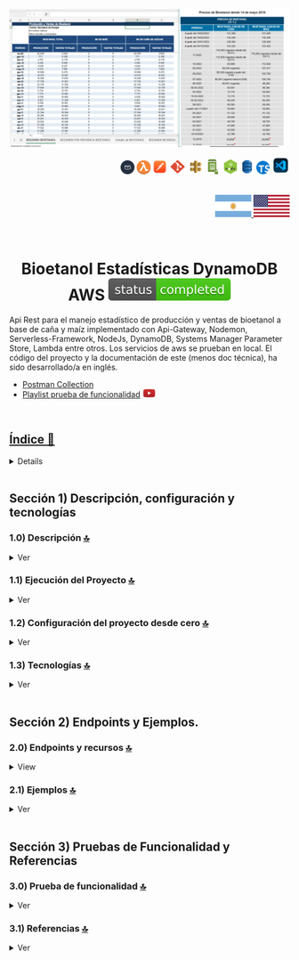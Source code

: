 ![Index app](../doc/datos/bioetanolTablas.png)

<div align="right">
  <img width="25" height="25" src="../doc/assets/icons/devops/png/aws.png" />
  <img width="25" height="25" src="../doc/assets/icons/aws/png/lambda.png" />
    <img width="27" height="27" src="../doc/assets/icons/devops/png/postman.png" />
  <img width="29" height="27" src="../doc/assets/icons/devops/png/git.png" />
  <img width="28" height="27" src="../doc/assets/icons/aws/png/api-gateway.png" />
  <img width="27" height="27" src="../doc/assets/icons/aws/png/parameter-store.png" />
  <img width="27" height="27" src="../doc/assets/icons/backend/javascript-typescript/png/nodejs.png" />
  <img width="25" height="27" src="../doc/assets/icons/aws/png/dynamo.png" />
     <img width="24" height="24" src="../doc/assets/icons/backend/javascript-typescript/png/typescript.png" />
  <img width="32" height="32" src="../doc/assets/icons/devops/png/vsc.png" />
</div> 

<br>

<br>

<div align="right">
  <a href="https://github.com/andresWeitzel/Api_Bioetanol_Estadisticas_DynamoDB_AWS/blob/master/translation/README.es.md">
    <img width="65" height="40" src="../doc/assets/translation/arg-flag.jpg" />
  </a> 
  <a href="https://github.com/andresWeitzel/Api_Bioetanol_Estadisticas_DynamoDB_AWS/blob/master/README.md">
    <img width="65" height="40" src="../doc/assets/translation/eeuu-flag.jpg" />
  </a> 
</div>

<br>

<br>

<div align="center">

# Bioetanol Estadísticas DynamoDB AWS ![(status-completed)](../doc/assets/icons/badges/status-completed.svg)

</div>

Api Rest para el manejo estadístico de producción y ventas de bioetanol a base de caña y maíz implementado con Api-Gateway, Nodemon, Serverless-Framework, NodeJs, DynamoDB, Systems Manager Parameter Store, Lambda entre otros. Los servicios de aws se prueban en local. El código del proyecto y la documentación de este (menos doc técnica), ha sido desarrollado/a en inglés.

*   [Postman Collection](../postman/collection/Api_Bioetanol_Dynamo_AWS.postman_collection.json) 
*   [Playlist prueba de funcionalidad](https://www.youtube.com/playlist?list=PLCl11UFjHurDt4nwIAFwH0FTX5hvPl5re) <a href="https://www.youtube.com/playlist?list=PLCl11UFjHurDt4nwIAFwH0FTX5hvPl5re" target="_blank"> <img src="../doc/assets/social-networks/yt.png" width="25" height="15" />

<br>

## Índice 📜

<details>
 <summary> Ver </summary>

 <br>

### Sección 1)  Descripción, configuración y tecnologías

*   [1.0) Descripción del Proyecto.](#10-descripción-)
*   [1.1) Ejecución del Proyecto.](#11-ejecución-del-proyecto-)
*   [1.2) Configuración del proyecto desde cero](#12-configuración-del-proyecto-desde-cero-)
*   [1.3) Tecnologías.](#13-tecnologías-)

### Sección 2) Endpoints y Ejemplos

*   [2.0) EndPoints y recursos.](#20-endpoints-y-recursos-)
*   [2.1) Ejemplos.](#21-ejemplos-)

### Sección 3) Pruebas de Funcionalidad y Referencias

*   [3.0) Prueba de funcionalidad.](#30-prueba-de-funcionalidad-)
*   [3.1) Referencias.](#31-referencias-)

<br>

</details>

<br>

## Sección 1) Descripción, configuración y tecnologías

### 1.0) Descripción [🔝](#índice-)

<details>
  <summary>Ver</summary>

 <br>

Api Rest para la gestión estadística de la producción y comercialización de bioetanol a base de caña y maíz. Para su arquitectura principal se cubren todas las operaciones de dynamo a través de helpers modularizados, endpoints a través de controladores, se utilizan enumerados, etc. También se aplican todas las operaciones CRUD necesarias, así como validaciones de credenciales, tokens, encabezados, cuerpo, etc. , para cada endpoint. de cada tabla. Las tablas de dynamodb involucradas son precios de bioetanol, total de bioetanol y tipos de bioetanol.
`Importante`: Hay alertas de seguridad de dependabot que se cerraron porque apuntan al complemento "serverless-dynamodb-local". No aplique parches de seguridad a ese complemento, ya que la versión `^1.0.2` tiene problemas para crear tablas y ejecutar el servicio dynamo. Se recomienda mantener la última versión estable `^0.2.40` con las alertas de seguridad generadas.

<br>

</details>

### 1.1) Ejecución del Proyecto [🔝](#índice-)

<details>
  <summary>Ver</summary>

*   Creamos un ambiente de trabajo a través de algún IDE, podemos o no crear una carpeta raíz para el proyecto, nos posicionamos en ella.

```git
cd 'nombre_proyecto'
```

*   Una vez creado un entorno de trabajo clonamos el proyecto

```git
git clone https://github.com/andresWeitzel/Api_Bioetanol_Estadisticas_DynamoDB_AWS
```

*   Nos posicionamos en el proyecto

```git
cd 'nombre_proyecto'
```

*   Instalamos la última versión LTS de [Nodejs(v18)](https://nodejs.org/en/download)
*   Instalamos el Serverless Framework globalmente si aún no lo hemos hecho. Recomiendo la version tres ya que es gratuita y no nos pide credenciales. Se puede usar la última version (cuatro) sin problemas, aunque es de pago.

```git
npm install -g serverless@3
```

\*Verificamos la versión de Serverless instalada

```git
sls -v
```

*   Instalamos todos los paquetes necesarios

```git
npm i
```

*   `Importante`: Hay alertas de seguridad de dependabot que se cerraron porque apuntan al complemento "serverless-dynamodb-local". No aplique parches de seguridad a ese complemento, ya que la versión `^1.0.2` tiene problemas para crear tablas y ejecutar el servicio dynamo. Se recomienda mantener la última versión estable `^0.2.40` con las alertas de seguridad generadas.
*   Para simplificar, se incluye el archivo de variables ssm (serverless\_ssm.yml). Se recomienda no incluir ni cambiar credenciales, token, etc.
*   El siguiente script configurado en el package.json del proyecto es responsable de
    *   Levantar serverless ("serverless-offline")
    *   Ejecutar serverless-offline ("start")
    *   Ejecutar nodemon y serverless ("start:dev")
    *   Dar formato archivo .js y .ts con prettier ("format-prettier")
    *   Dar formato archivo .md con remark ("format-remark")
    *   etc.
    ```git
        "serverless-offline": "sls offline start",
        "start": "npm run serverless-offline",
        "start:dev": "nodemon -e js,ts,yml,json --exec \"sls offline start\"",
        "format-prettier": "prettier --write \"{src,test}/**/*.{js,ts}\"",
        "check": "remark . --quiet --frail",
        "format-remark": "remark . --quiet --frail --output",
        "format-md": "remark . --output"
    ```
    *   Ejecutamos la aplicación desde la terminal.
    ```git
    npm run start
    ```
    *   Ejecutamos la aplicación con nodemon para detectar automáticamente los cambios del servidor.

```git
npm run start:dev
```

\*`Importante`: Es posible que existan otros pasos previos que no se hayan incluido por sincronización entre documentos con relación al desarrollo. Abra un hilo de conversación dentro de la sección 'Problemas' del proyecto.

<br>

</details>

### 1.2) Configuración del proyecto desde cero [🔝](#índice-)

<details>
  <summary>Ver</summary>

 <br>

*   Creamos un entorno de trabajo a través de algún ide, podemos o no crear una carpeta raíz para el proyecto, nos posicionamos sobre la misma

```git
cd 'projectRootName'
```

*   Una vez creado un entorno de trabajo, clonamos el proyecto

```git
git clone https://github.com/andresWeitzel/Api_Bioetanol_Estadisticas_DynamoDB_AWS
```

*   Nos posicionamos sobre el proyecto

```git
cd 'projectName'
```

*   Instalamos la última versión LTS de [Nodejs(v18)](https://nodejs.org/en/download)
*   Instalamos Serverless Framework de forma global si es que aún no lo hemos realizado

```git
npm install -g serverless
```

*   Verificamos la versión de Serverless instalada

```git
sls -v
```

*   Inicializamos un template de serverles

```git
serverless create --template aws-nodejs
```

*   Inicializamos un proyecto npm

```git
npm init -y
```

*   Instalamos serverless offline

```git
npm i serverless-offline --save-dev
```

*   Agregamos el plugin dentro del serverless.yml

```yml
plugins:
  - serverless-offlline
```

*   Instalamos serverless ssm

```git
npm i serverless-offline-ssm --save-dev
```

*   Agregamos el plugin dentro del serverless.yml

```yml
plugins:
  - serverless-offlline-ssm
```

*   Instalamos el plugin para el uso de dynamodb en local (No el servicio de dynamoDB, este viene configurado en los archivos dentro de .dynamodb).
*   `Importante`: Hay alertas de seguridad de dependabot que apuntan contra el plugin "serverless-dynamodb-local". No aplicar parches de seguridad a dicho plugin, ya que la versión `^1.0.2` tiene problemas al momento de la creación de tablas y ejecución del servicio de dynamo. Se recomienda mantener la última versión estable `^0.2.40` con las alertas de seguridad generadas.

```git
npm install serverless-dynamodb-local --save-dev
```

*   Agregamos el plugin dentro del serverless.yml

```yml
plugins:
  - serverless-dynamodb-local
```

*   Instalamos el sdk client de dynamodb para las operaciones de db necesarias

```git
npm install @aws-sdk/client-dynamodb
```

*   Instalamos el sdk lib de dynamodb para las operaciones de db necesarias

```git
npm i @aws-sdk/lib-dynamodb
```

*   Modificaremos la plantilla inicial  para las configs estandarizadas.
*   Reemplazamos la plantila serverless.yml inicial por la siguiente como modelo base (cambiar nombre, etc)...

```yml

service: nombre

frameworkVersion: '3'

provider:
  name: aws
  runtime: nodejs12.x
  stage: dev
  region : us-west-1
  memorySize: 512
  timeout : 10

plugins:
    - serverless-dynamodb-local
    - serverless-offline-ssm
    - serverless-offline  

functions:
  hello:
    handler: handler.hello

custom:
  serverless-offline:
    httpPort: 4000
    lambdaPort: 4002    
  serverless-offline-ssm:
    stages:
      - dev
  dynamodb:
    stages:
      - dev
```

*   Instalamos prettier para indentaciones

```git
npm i prettier --save
```

*   Instalamos node-input-validator para para validaciones de atributos en request, objetos de clases, etc.

```git
npm i node-input-validator --save
```

*   Debemos descargar el .jar junto con su config para ejecutar el servicio de dynamodb. [Descargar aquí](https://docs.aws.amazon.com/amazondynamodb/latest/developerguide/DynamoDBLocal.DownloadingAndRunning.html#DynamoDBLocal.DownloadingAndRunning.title)
*   Una vez descargado el .jar en formato .tar descomprimimos y copiamos todo su contenido dentro de la carpeta `.dynamodb`.
*   Instalamos la dependencia para la ejecución de scripts en paralelo

```git
npm i --save-dev concurrently
```

*   El siguiente script configurado en el package.json del proyecto es el encargado de
    Levantar serverless-offline (serverless-offline)

```git
 "scripts": {
   "serverless-offline": "sls offline start",
   "start": "npm run serverless-offline"
 },
```

*   Ejecutamos la app desde terminal.

```git
npm start
```

*   Deberíamos esperar un output por consola con los siguiente servicios levantados cuando se ejecuta el comando anterior

```git
> crud-amazon-dynamodb-aws@1.0.0 start
> npm run serverless-offline

> crud-amazon-dynamodb-aws@1.0.0 serverless-offline
> sls offline start

serverless-offline-ssm checking serverless version 3.31.0.
Dynamodb Local Started, Visit: http://localhost:8000/shell
DynamoDB - created table xxxx

etc.....
```

*   Ya tenemos una app funcional con una estructura inicial definida por Serverless-Framework. La aplicación queda deployada en http://localhost:4002 y podemos testear el endpoint declarado en el serverless desde postman
*   `Aclaración` : El resto de las modificaciones aplicadas sobre la plantilla inicial no se describen por temas de simplificación de doc. Para más info consultar el tutorial de [Serverless-framework](https://www.serverless.com/) para el uso de servicios, plugins, etc.

<br>

</details>

### 1.3) Tecnologías [🔝](#índice-)

<details>
  <summary>Ver</summary>

 <br>

| **Tecnologías** | **Versión** | **Finalidad** |\
| ------------- | ------------- | ------------- |
| [SDK](https://www.serverless.com/framework/docs/guides/sdk/) | 4.3.2  | Inyección Automática de Módulos para Lambdas |
| [Serverless Framework Core v3](https://www.serverless.com//blog/serverless-framework-v3-is-live) | 3.23.0 | Core Servicios AWS |
| [Serverless Plugin](https://www.serverless.com/plugins/) | 6.2.2  | Librerías para la Definición Modular |
| [Systems Manager Parameter Store (SSM)](https://docs.aws.amazon.com/systems-manager/latest/userguide/systems-manager-parameter-store.html) | 3.0 | Manejo de Variables de Entorno |
| [Amazon Api Gateway](https://docs.aws.amazon.com/apigateway/latest/developerguide/welcome.html) | 2.0 | Gestor, Autenticación, Control y Procesamiento de la Api |
| [Amazon DynamoDB](https://aws.amazon.com/es/dynamodb/) | 2017.11.29 | Servicio de base de datos NoSQL rápido y flexible para un rendimiento de milisegundos de un solo dígito a cualquier escala |
| [NodeJS](https://nodejs.org/en/) | 14.18.1  | Librería JS |
| [VSC](https://code.visualstudio.com/docs) | 1.72.2  | IDE |
| [Postman](https://www.postman.com/downloads/) | 10.11  | Cliente Http |
| [CMD](https://learn.microsoft.com/en-us/windows-server/administration/windows-commands/cmd) | 10 | Símbolo del Sistema para linea de comandos |
| [Git](https://git-scm.com/downloads) | 2.29.1  | Control de Versiones |
| Others | - | Others |

</br>

| **Plugin** | **Descripción** |\
| -------------  | ------------- |
| [Serverless Plugin](https://www.serverless.com/plugins/) | Librerías para la Definición Modular |
| [serverless-dynamodb-local](https://www.serverless.com/plugins/serverless-dynamodb-local) | Permite levantar dynamodb localmente paa serverless. |
| [serverless-offline](https://www.npmjs.com/package/serverless-offline) | Este complemento sin servidor emula AWS λ y API Gateway en entorno local |
| [serverless-offline-ssm](https://www.npmjs.com/package/serverless-offline-ssm) |  busca variables de entorno que cumplen los parámetros de SSM en el momento de la compilación y las sustituye desde un archivo  |

</br>

### Extensiones VSC Implementados.

| **Extensión** |\
| -------------  |
| Prettier - Code formatter |
| YAML - Autoformatter .yml (alt+shift+f) |
| GitLens - Tracking changes |
| Serverless Framework - Autocompleted with snippets |
| Tabnine - AI Autocomplete |
| Others |

<br>

</details>

<br>

## Sección 2) Endpoints y Ejemplos.

### 2.0) Endpoints y recursos [🔝](#índice-)

<details>
   <summary>View</summary>
<br>

### 2.0.1) Variables en Postman

| **Variable** | **Value** |
| ------------- | ------------- |
| base\_url | http://localhost:4000/dev/v1 |
| x-api-key | f98d8cd98h73s204e3456998ecl9427j |
| bearer-token | Bearer eyJhbGciOiJIUzI1NiIsInR5cCI6IkpXVCJ9.eyJzdWIiOiIxMjM0NTY3ODkwIiwibmFtZSI6IkpvaG4gRG9lIiwiaWF0IjoxNTE2MjM5MDIyfQ.SflKxwRJSMeKKF2QT4fwpMeJf36POk6yJV_adQssw5c |

*   `Importante`: Los valores de las keys se incluten para pruebas locales.

<br>

### 2.0.2) Bioetanol\_Precios endpoints

#### GET operaciones:

*   `base_url`/bioetanol-precios/list?limit=`limitValue`\&orderAt=`orderAtValue`
*   `base_url`/bioetanol-precios/uuid/`uuidValue`
*   `base_url`/bioetanol-precios/bioetanol-cana-azucar/`bioetanolCanaAzucarValue`?limit=`limitValue`\&orderAt=`orderAtValue`
*   `base_url`/bioetanol-precios/created-at/`createdAtvalue`?limit=`limitValue`\&orderAt=`orderAtValue`
*   `base_url`/bioetanol-precios/field-type?limit=`limitValue`\&orderAt=`orderAtValue`\&fieldType=`fieldTypeValue`\&fieldValue=`fieldValueValue`
*   `base_url`/bioetanol-precios/periodo/`periodoValue`
*   `base_url`/bioetanol-precios/bioetanol-maiz/`bioetanolMaizValue`?limit=`limitValue`\&orderAt=`orderAtValue`
*   `All endpoints are optional paginated except /test, /db-connection and /id/{{user-id}}`

#### POST operaciones:

*   `base_url`/bioetanol-precios/

#### PUT operaciones:

*   `base_url`/bioetanol-precios/`uuid`

#### DELETE operaciones:

*   `base_url`/bioetanol-precios/`uuid`

<br>

### 2.0.3) Bioetanol\_Tipos endpoints

#### GET type operations:

*   `base_url`/bioetanol-tipos/list?limit=`limitValue`\&orderAt=`orderAtValue`
*   `base_url`/bioetanol-tipos/uuid/`uuidValue`
*   `base_url`/bioetanol-tipos/tipo/`tipoValue`?limit=`limitValue`\&orderAt=`orderAtValue`
*   `base_url`/bioetanol-tipos/periodo/`periodoValue`?limit=`limitValue`\&orderAt=`orderAtValue`
*   `base_url`/bioetanol-tipos/produccion/`produccionValue`?limit=`limitValue`\&orderAt=`orderAtValue`
*   `base_url`/bioetanol-tipos/ventas-totales/`ventasTotalesValue`?limit=`limitValue`\&orderAt=`orderAtValue`
*   `base_url`/bioetanol-tipos/ubicacion/`ubicacionValue`?limit=`limitValue`\&orderAt=`orderAtValue`
*   `base_url`/bioetanol-tipos/estado-operativo/`estadoOperativoValue`?limit=`limitValue`\&orderAt=`orderAtValue`
*   `All endpoints are optional paginated except /test, /db-connection and /id/{{user-id}}`

#### POST type operations:

*   `base_url`/bioetanol-tipos/

#### PUT type operations:

*   `base_url`/bioetanol-tipos/`uuid`

#### DELETE type operations:

*   `base_url`/bioetanol-tipos/`uuid`

<br>

### 2.0.4) Endpoints Bioetanol_Total

#### Operaciones tipo GET:

*   `base_url`/bioetanol-total/list?limit=`limitValue`\&orderAt=`orderAtValue`
*   `base_url`/bioetanol-total/uuid/`uuidValue`
*   `base_url`/bioetanol-total/periodo/`periodoValue`?limit=`limitValue`\&orderAt=`orderAtValue`
*   `base_url`/bioetanol-total/produccion/`produccionValue`?limit=`limitValue`\&orderAt=`orderAtValue`
*   `base_url`/bioetanol-total/ventas-totales/`ventasTotalesValue`?limit=`limitValue`\&orderAt=`orderAtValue`
*   `base_url`/bioetanol-total/capacidad-instalada/`capacidadInstaladaValue`?limit=`limitValue`\&orderAt=`orderAtValue`
*   `base_url`/bioetanol-total/eficiencia-produccion/`eficienciaProduccionValue`?limit=`limitValue`\&orderAt=`orderAtValue`
*   `base_url`/bioetanol-total/ubicacion/`ubicacionValue`?limit=`limitValue`\&orderAt=`orderAtValue`
*   `base_url`/bioetanol-total/estado-operativo/`estadoOperativoValue`?limit=`limitValue`\&orderAt=`orderAtValue`
*   `Todos los endpoints son opcionalmente paginados excepto /test, /db-connection y /id/{{user-id}}`

#### Operaciones tipo POST:

*   `base_url`/bioetanol-total/

#### Operaciones tipo PUT:

*   `base_url`/bioetanol-total/`uuid`

#### Operaciones tipo DELETE:

*   `base_url`/bioetanol-total/`uuid`

</details>


### 2.1) Ejemplos [🔝](#índice-)

<details>
  <summary>Ver</summary>

<br>

### 2.1.1) Endpoints Bioetanol_Precios

### Obtener todos los items de Bioetanol-precios

#### Solicitud (GET)

```postman
curl --location 'http://localhost:4000/dev/v1/bioetanol-precios/list?limit=3&orderAt=asc' \
--header 'x-api-key: f98d8cd98h73s204e3456998ecl9427j' \
--header 'Authorization: Bearer eyJhbGciOiJIUzI1NiIsInR5cCI6IkpXVCJ9.eyJzdWIiOiIxMjM0NTY3ODkwIiwibmFtZSI6IkpvaG4gRG9lIiwiaWF0IjoxNTE2MjM5MDIyfQ.SflKxwRJSMeKKF2QT4fwpMeJf36POk6yJV_adQssw5c' \
--header 'Content-Type: application/json'
```

#### Respuesta (200 OK)

```json
{
    "message": [
        {
            "uuid": "3bfff0ca-8cba-4113-bc94-4afb6e7feb7e",
            "periodo": "2023-11",
            "bioetCanAzucar": "345,33",
            "bioetMaiz": "412,23",
            "unidadMedida": "USD/m3",
            "fuenteDatos": "Secretaría de Energía",
            "region": "Norte",
            "variacionAnual": "5.2",
            "variacionMensual": "1.8",
            "observaciones": "Precios estables en el mercado",
            "createdAt": "2023-11-18 21:55:01",
            "updatedAt": "2023-11-18 21:55:01"
        }
    ]
}
```

#### Respuesta (400 Bad Request - Headers)

```json
{
    "message": "Solicitud incorrecta, verifique los encabezados faltantes o mal formados"
}
```

#### Respuesta (401 Unauthorized)

```json
{
    "message": "No autenticado, verifique x_api_key y Authorization"
}
```

#### Respuesta (500 Internal Server Error)

```json
{
    "message": "Ha ocurrido un error, no se pudieron listar los objetos de la base de datos. Verifique si existen los items."
}
```

<br>

---

<br>

### Obtener item de Bioetanol-precios por UUID

#### Solicitud (GET)

```postman
curl --location 'http://localhost:4000/dev/v1/bioetanol-precios/uuid/3bfff0ca-8cba-4113-bc94-4afb6e7feb7e' \
--header 'x-api-key: f98d8cd98h73s204e3456998ecl9427j' \
--header 'Authorization: Bearer eyJhbGciOiJIUzI1NiIsInR5cCI6IkpXVCJ9.eyJzdWIiOiIxMjM0NTY3ODkwIiwibmFtZSI6IkpvaG4gRG9lIiwiaWF0IjoxNTE2MjM5MDIyfQ.SflKxwRJSMeKKF2QT4fwpMeJf36POk6yJV_adQssw5c' \
--header 'Content-Type: application/json'
```

#### Respuesta (200 OK)

```json
{
    "message": {
        "uuid": "3bfff0ca-8cba-4113-bc94-4afb6e7feb7e",
        "periodo": "2023-11",
        "bioetCanAzucar": "345,33",
        "bioetMaiz": "412,23",
        "unidadMedida": "USD/m3",
        "fuenteDatos": "Secretaría de Energía",
        "region": "Norte",
        "variacionAnual": "5.2",
        "variacionMensual": "1.8",
        "observaciones": "Precios estables en el mercado",
        "createdAt": "2023-11-18 21:55:01",
        "updatedAt": "2023-11-18 21:55:01"
    }
}
```

#### Respuesta (400 Bad Request)

```json
{
    "message": "El parámetro uuid es requerido"
}
```

#### Respuesta (400 Bad Request - Headers)

```json
{
    "message": "Solicitud incorrecta, verifique los encabezados faltantes o mal formados"
}
```

#### Respuesta (401 Unauthorized)

```json
{
    "message": "No autenticado, verifique x_api_key y Authorization"
}
```

<br>

---

<br>

### Agregar item de Bioetanol-precios

#### Solicitud (POST)

```postman
curl --location 'http://localhost:4000/dev/v1/bioetanol-precios/' \
--header 'x-api-key: f98d8cd98h73s204e3456998ecl9427j' \
--header 'Authorization: Bearer eyJhbGciOiJIUzI1NiIsInR5cCI6IkpXVCJ9.eyJzdWIiOiIxMjM0NTY3ODkwIiwibmFtZSI6IkpvaG4gRG9lIiwiaWF0IjoxNTE2MjM5MDIyfQ.SflKxwRJSMeKKF2QT4fwpMeJf36POk6yJV_adQssw5c' \
--header 'Content-Type: application/json' \
--data '{
    "periodo": "2023-11",
    "bioetanol_azucar": "345,33",
    "bioetanol_maiz": "412,23",
    "unidad_medida": "USD/m3",
    "fuente_datos": "Secretaría de Energía",
    "region": "Norte",
    "variacion_anual": "5.2",
    "variacion_mensual": "1.8",
    "observaciones": "Precios estables en el mercado"
}'
```

#### Respuesta (200 OK)

```json
{
    "message": {
        "uuid": "3bfff0ca-8cba-4113-bc94-4afb6e7feb7e",
        "periodo": "2023-11",
        "bioetCanAzucar": "345,33",
        "bioetMaiz": "412,23",
        "unidadMedida": "USD/m3",
        "fuenteDatos": "Secretaría de Energía",
        "region": "Norte",
        "variacionAnual": "5.2",
        "variacionMensual": "1.8",
        "observaciones": "Precios estables en el mercado",
        "createdAt": "2023-11-18 21:55:01",
        "updatedAt": "2023-11-18 21:55:01"
    }
}
```

#### Respuesta (400 Bad Request)

```json
{
    "message": "Solicitud incorrecta, verifique los atributos del cuerpo de la solicitud. Faltantes o incorrectos"
}
```

#### Respuesta (400 Bad Request - Headers)

```json
{
    "message": "Solicitud incorrecta, verifique los encabezados faltantes o mal formados"
}
```

#### Respuesta (401 Unauthorized)

```json
{
    "message": "No autenticado, verifique x_api_key y Authorization"
}
```

<br>

---

<br>

### Actualizar item de Bioetanol-precios

#### Solicitud (PUT)

```postman
curl --location --request PUT 'http://localhost:4000/dev/v1/bioetanol-precios/67ecfcf7-c338-43d8-9220-4d7b43b7e914' \
--header 'x-api-key: f98d8cd98h73s204e3456998ecl9427j' \
--header 'Authorization: Bearer eyJhbGciOiJIUzI1NiIsInR5cCI6IkpXVCJ9.eyJzdWIiOiIxMjM0NTY3ODkwIiwibmFtZSI6IkpvaG4gRG9lIiwiaWF0IjoxNTE2MjM5MDIyfQ.SflKxwRJSMeKKF2QT4fwpMeJf36POk6yJV_adQssw5c' \
--header 'Content-Type: application/json' \
--data '{
    "periodo": "2023-11",
    "bioetanol_azucar": "345,33",
    "bioetanol_maiz": "412,23",
    "unidad_medida": "USD/m3",
    "fuente_datos": "Secretaría de Energía",
    "region": "Norte",
    "variacion_anual": "5.2",
    "variacion_mensual": "1.8",
    "observaciones": "Precios estables en el mercado"
}'
```

#### Respuesta (200 OK)

```json
{
    "message": {
        "createdAt": "2023-11-18 22:01:34",
        "periodo": "2023-11",
        "uuid": "b58fd5cb-ed0b-461c-bfea-50c240e51280",
        "bioetMaiz": "412,23",
        "bioetCanAzucar": "345,33",
        "unidadMedida": "USD/m3",
        "fuenteDatos": "Secretaría de Energía",
        "region": "Norte",
        "variacionAnual": "5.2",
        "variacionMensual": "1.8",
        "observaciones": "Precios estables en el mercado",
        "updatedAt": "2023-11-18 22:03:34"
    }
}
```

#### Respuesta (400 Bad Request)

```json
{
    "message": "Solicitud incorrecta, verifique los atributos del cuerpo de la solicitud para bioetanol-precios. Faltantes o incorrectos"
}
```

#### Respuesta (400 Bad Request - Headers)

```json
{
    "message": "Solicitud incorrecta, verifique los encabezados faltantes o mal formados"
}
```

#### Respuesta (401 Unauthorized)

```json
{
    "message": "No autenticado, verifique x_api_key y Authorization"
}
```

#### Respuesta (500 Internal Server Error)

```json
{
    "message": "Error interno del servidor. No se pudo actualizar el objeto en la base de datos ya que falló al obtener un item por uuid 67ecfcf7-c338-43d8-9220-4d7b43b7e914. Verifique si el item existe en la base de datos e intente nuevamente."
}
```

<br>

---

<br>

### Eliminar item de Bioetanol-precios

#### Solicitud (DELETE)

```postman
curl --location --request DELETE 'http://localhost:4000/dev/v1/bioetanol-precios/2c6d2e51-390b-4cb4-ab69-7820c632e6a4' \
--header 'x-api-key: f98d8cd98h73s204e3456998ecl9427j' \
--header 'Authorization: Bearer eyJhbGciOiJIUzI1NiIsInR5cCI6IkpXVCJ9.eyJzdWIiOiIxMjM0NTY3ODkwIiwibmFtZSI6IkpvaG4gRG9lIiwiaWF0IjoxNTE2MjM5MDIyfQ.SflKxwRJSMeKKF2QT4fwpMeJf36POk6yJV_adQssw5c' \
--header 'Content-Type: application/json'
```

#### Respuesta (200 OK)

```json
{
    "message": "Item eliminado exitosamente basado en uuid b58fd5cb-ed0b-461c-bfea-50c240e51280"
}
```

#### Respuesta (400 Bad Request - Headers)

```json
{
    "message": "Solicitud incorrecta, verifique los encabezados faltantes o mal formados"
}
```

#### Respuesta (401 Unauthorized)

```json
{
    "message": "No autenticado, verifique x_api_key y Authorization"
}
```

#### Respuesta (500 Internal Server Error)

```json
{
    "message": "Error interno del servidor. No se pudo eliminar el objeto en la base de datos ya que falló al obtener un item por uuid 2c6d2e51-390b-4cb4-ab69-7820c632e6a4. Verifique si el item existe en la base de datos e intente nuevamente."
}
```

<br>

---

<br>

### 2.1.2) Endpoints de Bioetanol_Total

### Obtener todos los items de Bioetanol-total

#### Solicitud (GET)

```postman
curl --location 'http://localhost:4000/dev/v1/bioetanol-total/list?limit=3&orderAt=asc' \
--header 'x-api-key: f98d8cd98h73s204e3456998ecl9427j' \
--header 'Authorization: Bearer eyJhbGciOiJIUzI1NiIsInR5cCI6IkpXVCJ9.eyJzdWIiOiIxMjM0NTY3ODkwIiwibmFtZSI6IkpvaG4gRG9lIiwiaWF0IjoxNTE2MjM5MDIyfQ.SflKxwRJSMeKKF2QT4fwpMeJf36POk6yJV_adQssw5c' \
--header 'Content-Type: application/json'
```

#### Respuesta (200 OK)

```json
{
    "message": [
        {
            "uuid": "3bfff0ca-8cba-4113-bc94-4afb6e7feb7e",
            "estadoOperativo": "821",
            "eficienciaProduccion": "95.5",
            "capacidadInstalada": "1000",
            "ventasTotales": "850",
            "produccion": "900",
            "createdAt": "2023-11-18 21:55:01",
            "updatedAt": "2023-11-18 21:55:01"
        }
    ]
}
```

#### Respuesta (400 Bad Request - Headers)

```json
{
    "message": "Solicitud incorrecta, verifique los encabezados faltantes o mal formados"
}
```

#### Respuesta (401 Unauthorized)

```json
{
    "message": "No autenticado, verifique x_api_key y Authorization"
}
```

#### Respuesta (500 Internal Server Error)

```json
{
    "message": "Ha ocurrido un error, no se pudieron listar los objetos de la base de datos. Verifique si existen los items."
}
```

<br>

---

<br>

### Obtener item de Bioetanol-total por UUID

#### Solicitud (GET)

```postman
curl --location 'http://localhost:4000/dev/v1/bioetanol-total/uuid/3bfff0ca-8cba-4113-bc94-4afb6e7feb7e' \
--header 'x-api-key: f98d8cd98h73s204e3456998ecl9427j' \
--header 'Authorization: Bearer eyJhbGciOiJIUzI1NiIsInR5cCI6IkpXVCJ9.eyJzdWIiOiIxMjM0NTY3ODkwIiwibmFtZSI6IkpvaG4gRG9lIiwiaWF0IjoxNTE2MjM5MDIyfQ.SflKxwRJSMeKKF2QT4fwpMeJf36POk6yJV_adQssw5c' \
--header 'Content-Type: application/json'
```

#### Respuesta (200 OK)

```json
{
    "message": {
        "uuid": "3bfff0ca-8cba-4113-bc94-4afb6e7feb7e",
        "estadoOperativo": "821",
        "eficienciaProduccion": "95.5",
        "capacidadInstalada": "1000",
        "ventasTotales": "850",
        "produccion": "900",
        "createdAt": "2023-11-18 21:55:01",
        "updatedAt": "2023-11-18 21:55:01"
    }
}
```

#### Respuesta (400 Bad Request)

```json
{
    "message": "El parámetro uuid es requerido"
}
```

#### Respuesta (400 Bad Request - Headers)

```json
{
    "message": "Solicitud incorrecta, verifique los encabezados faltantes o mal formados"
}
```

#### Respuesta (401 Unauthorized)

```json
{
    "message": "No autenticado, verifique x_api_key y Authorization"
}
```

<br>

---

<br>

### Agregar item de Bioetanol-total

#### Solicitud (POST)

```postman
curl --location 'http://localhost:4000/dev/v1/bioetanol-total/' \
--header 'x-api-key: f98d8cd98h73s204e3456998ecl9427j' \
--header 'Authorization: Bearer eyJhbGciOiJIUzI1NiIsInR5cCI6IkpXVCJ9.eyJzdWIiOiIxMjM0NTY3ODkwIiwibmFtZSI6IkpvaG4gRG9lIiwiaWF0IjoxNTE2MjM5MDIyfQ.SflKxwRJSMeKKF2QT4fwpMeJf36POk6yJV_adQssw5c' \
--header 'Content-Type: application/json' \
--data '{
    "estadoOperativo": "821",
    "eficienciaProduccion": "95.5",
    "capacidadInstalada": "1000",
    "ventasTotales": "850",
    "produccion": "900"
}'
```

#### Respuesta (200 OK)

```json
{
    "message": {
        "uuid": "3bfff0ca-8cba-4113-bc94-4afb6e7feb7e",
        "estadoOperativo": "821",
        "eficienciaProduccion": "95.5",
        "capacidadInstalada": "1000",
        "ventasTotales": "850",
        "produccion": "900",
        "createdAt": "2023-11-18 21:55:01",
        "updatedAt": "2023-11-18 21:55:01"
    }
}
```

#### Respuesta (400 Bad Request)

```json
{
    "message": "Solicitud incorrecta, verifique los atributos del cuerpo de la solicitud. Faltantes o incorrectos"
}
```

#### Respuesta (400 Bad Request - Headers)

```json
{
    "message": "Solicitud incorrecta, verifique los encabezados faltantes o mal formados"
}
```

#### Respuesta (401 Unauthorized)

```json
{
    "message": "No autenticado, verifique x_api_key y Authorization"
}
```

<br>

---

<br>

### Actualizar item de Bioetanol-total

#### Solicitud (PUT)

```postman
curl --location --request PUT 'http://localhost:4000/dev/v1/bioetanol-total/3bfff0ca-8cba-4113-bc94-4afb6e7feb7e' \
--header 'x-api-key: f98d8cd98h73s204e3456998ecl9427j' \
--header 'Authorization: Bearer eyJhbGciOiJIUzI1NiIsInR5cCI6IkpXVCJ9.eyJzdWIiOiIxMjM0NTY3ODkwIiwibmFtZSI6IkpvaG4gRG9lIiwiaWF0IjoxNTE2MjM5MDIyfQ.SflKxwRJSMeKKF2QT4fwpMeJf36POk6yJV_adQssw5c' \
--header 'Content-Type: application/json' \
--data '{
    "estadoOperativo": "821",
    "eficienciaProduccion": "95.5",
    "capacidadInstalada": "1000",
    "ventasTotales": "850",
    "produccion": "900"
}'
```

#### Respuesta (200 OK)

```json
{
    "message": {
        "uuid": "3bfff0ca-8cba-4113-bc94-4afb6e7feb7e",
        "estadoOperativo": "821",
        "eficienciaProduccion": "95.5",
        "capacidadInstalada": "1000",
        "ventasTotales": "850",
        "produccion": "900",
        "createdAt": "2023-11-18 21:55:01",
        "updatedAt": "2023-11-18 21:55:01"
    }
}
```

#### Respuesta (400 Bad Request)

```json
{
    "message": "Solicitud incorrecta, verifique los atributos del cuerpo de la solicitud para bioetanol-total. Faltantes o incorrectos"
}
```

#### Respuesta (400 Bad Request - Headers)

```json
{
    "message": "Solicitud incorrecta, verifique los encabezados faltantes o mal formados"
}
```

#### Respuesta (401 Unauthorized)

```json
{
    "message": "No autenticado, verifique x_api_key y Authorization"
}
```

#### Respuesta (500 Internal Server Error)

```json
{
    "message": "Error interno del servidor. No se pudo actualizar el objeto en la base de datos ya que falló al obtener un item por uuid 3bfff0ca-8cba-4113-bc94-4afb6e7feb7e. Verifique si el item existe en la base de datos e intente nuevamente."
}
```

<br>

---

<br>

### Eliminar item de Bioetanol-total

#### Solicitud (DELETE)

```postman
curl --location --request DELETE 'http://localhost:4000/dev/v1/bioetanol-total/3bfff0ca-8cba-4113-bc94-4afb6e7feb7e' \
--header 'x-api-key: f98d8cd98h73s204e3456998ecl9427j' \
--header 'Authorization: Bearer eyJhbGciOiJIUzI1NiIsInR5cCI6IkpXVCJ9.eyJzdWIiOiIxMjM0NTY3ODkwIiwibmFtZSI6IkpvaG4gRG9lIiwiaWF0IjoxNTE2MjM5MDIyfQ.SflKxwRJSMeKKF2QT4fwpMeJf36POk6yJV_adQssw5c' \
--header 'Content-Type: application/json'
```

#### Respuesta (200 OK)

```json
{
    "message": "Item eliminado exitosamente basado en uuid 3bfff0ca-8cba-4113-bc94-4afb6e7feb7e"
}
```

#### Respuesta (400 Bad Request - Headers)

```json
{
    "message": "Solicitud incorrecta, verifique los encabezados faltantes o mal formados"
}
```

#### Respuesta (401 Unauthorized)

```json
{
    "message": "No autenticado, verifique x_api_key y Authorization"
}
```

#### Respuesta (500 Internal Server Error)

```json
{
    "message": "Error interno del servidor. No se pudo eliminar el objeto en la base de datos ya que falló al obtener un item por uuid 3bfff0ca-8cba-4113-bc94-4afb6e7feb7e. Verifique si el item existe en la base de datos e intente nuevamente."
}
```

<br>

---

<br>

### Obtener item de Bioetanol-total por estado operativo

#### Solicitud (GET)

```postman
curl --location 'http://localhost:4000/dev/v1/bioetanol-total/estado-operativo/821?limit=5&orderAt=asc' \
--header 'x-api-key: f98d8cd98h73s204e3456998ecl9427j' \
--header 'Authorization: Bearer eyJhbGciOiJIUzI1NiIsInR5cCI6IkpXVCJ9.eyJzdWIiOiIxMjM0NTY3ODkwIiwibmFtZSI6IkpvaG4gRG9lIiwiaWF0IjoxNTE2MjM5MDIyfQ.SflKxwRJSMeKKF2QT4fwpMeJf36POk6yJV_adQssw5c' \
--header 'Content-Type: application/json'
```

#### Respuesta (200 OK)

```json
{
    "message": [
        {
            "uuid": "3bfff0ca-8cba-4113-bc94-4afb6e7feb7e",
            "estadoOperativo": "821",
            "eficienciaProduccion": "95.5",
            "capacidadInstalada": "1000",
            "ventasTotales": "850",
            "produccion": "900",
            "createdAt": "2023-11-18 21:55:01",
            "updatedAt": "2023-11-18 21:55:01"
        }
    ]
}
```

#### Respuesta (400 Bad Request)

```json
{
    "message": "El parámetro estado operativo es requerido"
}
```

#### Respuesta (400 Bad Request - Headers)

```json
{
    "message": "Solicitud incorrecta, verifique los encabezados faltantes o mal formados"
}
```

#### Respuesta (401 Unauthorized)

```json
{
    "message": "No autenticado, verifique x_api_key y Authorization"
}
```

<br>

---

<br>

### Obtener item de Bioetanol-total por eficiencia produccion

#### Solicitud (GET)

```postman
curl --location 'http://localhost:4000/dev/v1/bioetanol-total/eficiencia-produccion/95.5?limit=5&orderAt=asc' \
--header 'x-api-key: f98d8cd98h73s204e3456998ecl9427j' \
--header 'Authorization: Bearer eyJhbGciOiJIUzI1NiIsInR5cCI6IkpXVCJ9.eyJzdWIiOiIxMjM0NTY3ODkwIiwibmFtZSI6IkpvaG4gRG9lIiwiaWF0IjoxNTE2MjM5MDIyfQ.SflKxwRJSMeKKF2QT4fwpMeJf36POk6yJV_adQssw5c' \
--header 'Content-Type: application/json'
```

#### Respuesta (200 OK)

```json
{
    "message": [
        {
            "uuid": "3bfff0ca-8cba-4113-bc94-4afb6e7feb7e",
            "estadoOperativo": "821",
            "eficienciaProduccion": "95.5",
            "capacidadInstalada": "1000",
            "ventasTotales": "850",
            "produccion": "900",
            "createdAt": "2023-11-18 21:55:01",
            "updatedAt": "2023-11-18 21:55:01"
        }
    ]
}
```

#### Respuesta (400 Bad Request)

```json
{
    "message": "El parámetro eficiencia produccion es requerido"
}
```

#### Respuesta (400 Bad Request - Headers)

```json
{
    "message": "Solicitud incorrecta, verifique los encabezados faltantes o mal formados"
}
```

#### Respuesta (401 Unauthorized)

```json
{
    "message": "No autenticado, verifique x_api_key y Authorization"
}
```

<br>

---

<br>

### Obtener item de Bioetanol-total por capacidad instalada

#### Solicitud (GET)

```postman
curl --location 'http://localhost:4000/dev/v1/bioetanol-total/capacidad-instalada/1000?limit=5&orderAt=asc' \
--header 'x-api-key: f98d8cd98h73s204e3456998ecl9427j' \
--header 'Authorization: Bearer eyJhbGciOiJIUzI1NiIsInR5cCI6IkpXVCJ9.eyJzdWIiOiIxMjM0NTY3ODkwIiwibmFtZSI6IkpvaG4gRG9lIiwiaWF0IjoxNTE2MjM5MDIyfQ.SflKxwRJSMeKKF2QT4fwpMeJf36POk6yJV_adQssw5c' \
--header 'Content-Type: application/json'
```

#### Respuesta (200 OK)

```json
{
    "message": [
        {
            "uuid": "3bfff0ca-8cba-4113-bc94-4afb6e7feb7e",
            "estadoOperativo": "821",
            "eficienciaProduccion": "95.5",
            "capacidadInstalada": "1000",
            "ventasTotales": "850",
            "produccion": "900",
            "createdAt": "2023-11-18 21:55:01",
            "updatedAt": "2023-11-18 21:55:01"
        }
    ]
}
```

#### Respuesta (400 Bad Request)

```json
{
    "message": "El parámetro capacidad instalada es requerido"
}
```

#### Respuesta (400 Bad Request - Headers)

```json
{
    "message": "Solicitud incorrecta, verifique los encabezados faltantes o mal formados"
}
```

#### Respuesta (401 Unauthorized)

```json
{
    "message": "No autenticado, verifique x_api_key y Authorization"
}
```

<br>

---

<br>

### Obtener item de Bioetanol-total por ventas totales

#### Solicitud (GET)

```postman
curl --location 'http://localhost:4000/dev/v1/bioetanol-total/ventas-totales/850?limit=5&orderAt=asc' \
--header 'x-api-key: f98d8cd98h73s204e3456998ecl9427j' \
--header 'Authorization: Bearer eyJhbGciOiJIUzI1NiIsInR5cCI6IkpXVCJ9.eyJzdWIiOiIxMjM0NTY3ODkwIiwibmFtZSI6IkpvaG4gRG9lIiwiaWF0IjoxNTE2MjM5MDIyfQ.SflKxwRJSMeKKF2QT4fwpMeJf36POk6yJV_adQssw5c' \
--header 'Content-Type: application/json'
```

#### Respuesta (200 OK)

```json
{
    "message": [
        {
            "uuid": "3bfff0ca-8cba-4113-bc94-4afb6e7feb7e",
            "estadoOperativo": "821",
            "eficienciaProduccion": "95.5",
            "capacidadInstalada": "1000",
            "ventasTotales": "850",
            "produccion": "900",
            "createdAt": "2023-11-18 21:55:01",
            "updatedAt": "2023-11-18 21:55:01"
        }
    ]
}
```

#### Respuesta (400 Bad Request)

```json
{
    "message": "El parámetro ventas totales es requerido"
}
```

#### Respuesta (400 Bad Request - Headers)

```json
{
    "message": "Solicitud incorrecta, verifique los encabezados faltantes o mal formados"
}
```

#### Respuesta (401 Unauthorized)

```json
{
    "message": "No autenticado, verifique x_api_key y Authorization"
}
```

<br>

---

<br>

### Obtener item de Bioetanol-total por produccion

#### Solicitud (GET)

```postman
curl --location 'http://localhost:4000/dev/v1/bioetanol-total/produccion/900?limit=5&orderAt=asc' \
--header 'x-api-key: f98d8cd98h73s204e3456998ecl9427j' \
--header 'Authorization: Bearer eyJhbGciOiJIUzI1NiIsInR5cCI6IkpXVCJ9.eyJzdWIiOiIxMjM0NTY3ODkwIiwibmFtZSI6IkpvaG4gRG9lIiwiaWF0IjoxNTE2MjM5MDIyfQ.SflKxwRJSMeKKF2QT4fwpMeJf36POk6yJV_adQssw5c' \
--header 'Content-Type: application/json'
```

#### Respuesta (200 OK)

```json
{
    "message": [
        {
            "uuid": "3bfff0ca-8cba-4113-bc94-4afb6e7feb7e",
            "estadoOperativo": "821",
            "eficienciaProduccion": "95.5",
            "capacidadInstalada": "1000",
            "ventasTotales": "850",
            "produccion": "900",
            "createdAt": "2023-11-18 21:55:01",
            "updatedAt": "2023-11-18 21:55:01"
        }
    ]
}
```

#### Respuesta (400 Bad Request)

```json
{
    "message": "El parámetro produccion es requerido"
}
```

#### Respuesta (400 Bad Request - Headers)

```json
{
    "message": "Solicitud incorrecta, verifique los encabezados faltantes o mal formados"
}
```

#### Respuesta (401 Unauthorized)

```json
{
    "message": "No autenticado, verifique x_api_key y Authorization"
}
```

<br>

</details>

<br>

## Sección 3) Pruebas de Funcionalidad y Referencias

### 3.0) Prueba de funcionalidad [🔝](#índice-)

<details>
   <summary>Ver</summary>

   #### [Ver Playlist](https://www.youtube.com/playlist?list=PLCl11UFjHurDt4nwIAFwH0FTX5hvPl5re)

  <a href="https://www.youtube.com/playlist?list=PLCl11UFjHurDt4nwIAFwH0FTX5hvPl5re">
    <img src="../doc/assets/Api_Bioethanol_Statistics_DynamoDB_yt.png" />
  </a> 

<br>

</details>

### 3.1) Referencias [🔝](#índice-)

<details>
   <summary>Ver</summary>

  <br>

#### Reportes
*   [Bioethanol price reports](https://glp.se.gob.ar/biocombustible/reporte_precios_bioetanol.php)
*   [Dataset biotenanol | National Data](https://www.datos.gob.ar/dataset/energia-estadisticas-biodiesel-bioetanol)
*   [Excel Statistics Secretariat of Energy](https://view.officeapps.live.com/op/view.aspx?src=http%3A%2F%2Fwww.energia.gob.ar%2Fcontenidos%2Farchivos%2FReorganizacion%2Finformacion_del_mercado%2Fmercado_hydrocarburos%2Fbio%2Festatisticas_biocombustibles.xls\&wdOrigin=BROWSELINK)    

#### Instalación de Dynamodb

*   [DynamoDB en ejecutable local](https://cloudkatha.com/how-to-install-dynamodb-locally-on-windows-10/#:~:text=How%20to%20Install%20DynamoDB%20Locally%20on%20Windows%2010,Use%20DynamoDB%20Locally%20to%20Create%20a%20Table%20)

#### Teoría de DynamoDB

*   [Guía de DynamoDB](https://www.dynamodbguide.com/local-secondary-indexes/)
*   [Documentación oficial de la API DynamoDB](https://docs.aws.amazon.com/apigateway/latest/developerguide/http-api-dynamo-db.html#http-api-dynamo-db-create-table)
*   [Definición de atributos](https://tipsfolder.com/range-key-dynamodb-ac5558671b26d5d7f2a34cd9b138c01e/#:~:text=The%20range%20attribute%20is%20the%20type%20key%20of,%28which%20means%20it%20can%20only%20hold%20one%20value%29.)
*   [Clave de partición vs Clave de ordenación](https://stackoverflow.com/questions/27329461/what-is-hash-and-range-primary-key)
*   [Expresiones de filtro en Dynamodb](https://www.alexdebrie.com/posts/dynamodb-filter-expressions/)
*   [Ejemplos de expresiones de filtro en Dynamodb](https://dynobase.dev/dynamodb-filterexpression/)

#### Operaciones de Dynamodb SDK v-3

*   [Operaciones](https://docs.aws.amazon.com/sdk-for-javascript/v3/developer-guide/javascript_dynamodb_code_examples.html)
*   [Operaciones API-REST](https://docs.aws.amazon.com/apigateway/latest/developerguide/http-api-dynamo-db.html)

#### Tutoriales en video

*   [Configuración de Dynamodb local](https://www.youtube.com/watch?v=-KRykmVIoV0\&t=663s)
*   [CRUD Dynamodb](https://www.youtube.com/watch?v=hOcbHz4T0Eg)

#### Ejemplos de Dynamodb

*   [Plugin serverless](https://www.serverless.com/plugins/serverless-dynamodb-local)
*   [Creación de múltiples tablas](https://stackoverflow.com/questions/47327765/creating-two-dynamodb-tables-in-serverless-yml)
*   [Ejemplo de dynamodb serverless](https://github.com/serverless/examples/tree/v3/aws-node-rest-api-with-dynamodb-and-offline)
*   [Ejemplos de SDK Dynamodb](https://github.com/aws-samples/aws-dynamodb-examples/tree/master/DynamoDB-SDK-Examples/node.js)
*   [CRUD Dynamodb](https://docs.aws.amazon.com/apigateway/latest/developerguide/http-api-dynamo-db.html)

#### Código de Dynamodb

*   [API Rest Base](https://github.com/jacksonyuan-yt/dynamodb-crud-api-gateway)

</details>
